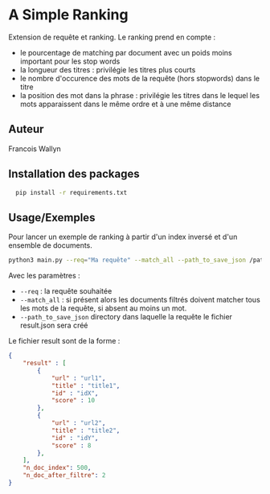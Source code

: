 # 
# A Simple Ranking

Extension de requête et ranking. Le ranking prend en compte :

- le pourcentage de matching par document avec un poids moins important pour les stop words
- la longueur des titres : privilégie les titres plus courts
- le nombre d'occurence des mots de la requête (hors stopwords) dans le titre
- la position des mot dans la phrase : privilégie les titres dans le lequel les mots apparaissent dans le même ordre et à une même distance

## Auteur

Francois Wallyn


## Installation des packages

```bash
  pip install -r requirements.txt
```
    
## Usage/Exemples
Pour lancer un exemple de ranking à partir d'un index inversé et d'un ensemble de documents.

```bash
python3 main.py --req="Ma requête" --match_all --path_to_save_json /path/to/directory 
```
Avec les paramètres : 

- `--req` : la requête souhaitée
- `--match_all` : si présent alors les documents filtrés doivent matcher tous les mots de la requête, si absent au moins un mot.
- `--path_to_save_json` directory dans laquelle la requête le fichier result.json sera créé

Le fichier result sont de la forme :

```json
{
    "result" : [
        {
            "url" : "url1",
            "title" : "title1",
            "id" : "idX",
            "score" : 10
        },
        {
            "url" : "url2",
            "title" : "title2",
            "id" : "idY",
            "score" : 8
        },
    ],
    "n_doc_index": 500, 
    "n_doc_after_filtre": 2
}
```

